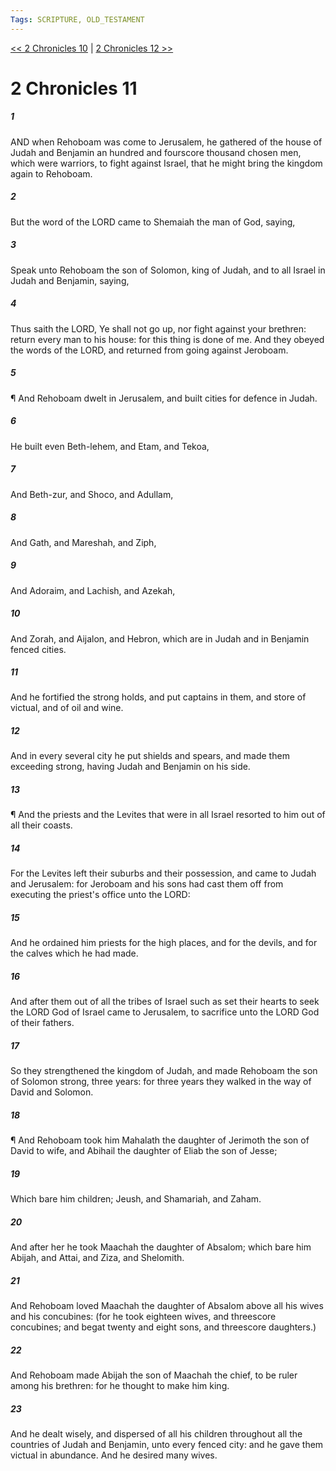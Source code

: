 ```yaml
---
Tags: SCRIPTURE, OLD_TESTAMENT
---
```


[<< 2 Chronicles 10](OLD_TESTAMENT/14_2_Chronicles/2_Chronicles_10.md) | [2 Chronicles 12 >>](OLD_TESTAMENT/14_2_Chronicles/2_Chronicles_12.md)

# 2 Chronicles 11

##### 1
 AND when Rehoboam was come to Jerusalem, he gathered of the house of Judah and Benjamin an hundred and fourscore thousand chosen men, which were warriors, to fight against Israel, that he might bring the kingdom again to Rehoboam.
##### 2
 But the word of the LORD came to Shemaiah the man of God, saying,
##### 3
 Speak unto Rehoboam the son of Solomon, king of Judah, and to all Israel in Judah and Benjamin, saying,
##### 4
 Thus saith the LORD, Ye shall not go up, nor fight against your brethren: return every man to his house: for this thing is done of me.  And they obeyed the words of the LORD, and returned from going against Jeroboam.
##### 5
 ¶ And Rehoboam dwelt in Jerusalem, and built cities for defence in Judah.
##### 6
 He built even Beth-lehem, and Etam, and Tekoa,
##### 7
 And Beth-zur, and Shoco, and Adullam,
##### 8
 And Gath, and Mareshah, and Ziph,
##### 9
 And Adoraim, and Lachish, and Azekah,
##### 10
 And Zorah, and Aijalon, and Hebron, which are in Judah and in Benjamin fenced cities.
##### 11
 And he fortified the strong holds, and put captains in them, and store of victual, and of oil and wine.
##### 12
 And in every several city he put shields and spears, and made them exceeding strong, having Judah and Benjamin on his side.
##### 13
 ¶ And the priests and the Levites that were in all Israel resorted to him out of all their coasts.
##### 14
 For the Levites left their suburbs and their possession, and came to Judah and Jerusalem: for Jeroboam and his sons had cast them off from executing the priest's office unto the LORD:
##### 15
 And he ordained him priests for the high places, and for the devils, and for the calves which he had made.
##### 16
 And after them out of all the tribes of Israel such as set their hearts to seek the LORD God of Israel came to Jerusalem, to sacrifice unto the LORD God of their fathers.
##### 17
 So they strengthened the kingdom of Judah, and made Rehoboam the son of Solomon strong, three years: for three years they walked in the way of David and Solomon.
##### 18
 ¶ And Rehoboam took him Mahalath the daughter of Jerimoth the son of David to wife, and Abihail the daughter of Eliab the son of Jesse;
##### 19
 Which bare him children; Jeush, and Shamariah, and Zaham.
##### 20
 And after her he took Maachah the daughter of Absalom; which bare him Abijah, and Attai, and Ziza, and Shelomith.
##### 21
 And Rehoboam loved Maachah the daughter of Absalom above all his wives and his concubines: (for he took eighteen wives, and threescore concubines; and begat twenty and eight sons, and threescore daughters.)
##### 22
 And Rehoboam made Abijah the son of Maachah the chief, to be ruler among his brethren: for he thought to make him king.
##### 23
 And he dealt wisely, and dispersed of all his children throughout all the countries of Judah and Benjamin, unto every fenced city: and he gave them victual in abundance.  And he desired many wives.

